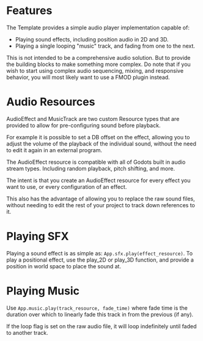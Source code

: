 # Features
The Template provides a simple audio player implementation capable of:

* Playing sound effects, including position audio in 2D and 3D.
* Playing a single looping "music" track, and fading from one to the next.

This is not intended to be a comprehensive audio solution. But to provide the building blocks to make something more complex. Do note that if you wish to start using complex audio sequencing, mixing, and responsive behavior, you will most likely want to use a FMOD plugin instead.

# Audio Resources
AudioEffect and MusicTrack are two custom Resource types that are provided to allow for pre-configuring sound before playback.

For example it is possible to set a DB offset on the effect, allowing you to adjust the volume of the playback of the individual sound, without the need to edit it again in an external program.

The AudioEffect resource is compatible with all of Godots built in audio stream types. Including random playback, pitch shifting, and more.

The intent is that you create an AudioEffect resource for every effect you want to use, or every configuration of an effect.

This also has the advantage of allowing you to replace the raw sound files, without needing to edit the rest of your project to track down references to it.
# Playing SFX

Playing a sound effect is as simple as: `App.sfx.play(effect_resource)`. To play a positional effect, use the play_2D or play_3D function, and provide a position in world space to place the sound at.

# Playing Music
Use `App.music.play(track_resource, fade_time)` where fade time is the duration over which to linearly fade this track in from the previous (if any).

If the loop flag is set on the raw audio file, it will loop indefinitely until faded to another track.
